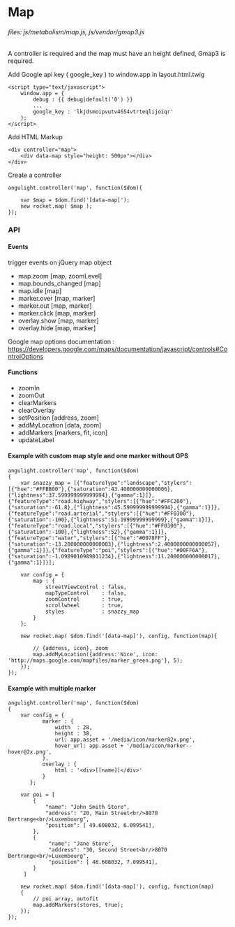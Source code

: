 # Map
   
###### files: js/metabolism/map.js, js/vendor/gmap3.js
    
A controller is required and the map must have an height defined, Gmap3 is required.

Add Google api key ( google_key ) to window.app in layout.html.twig

~~~
<script type="text/javascript">
    window.app = {
        debug : {{ debug|default('0') }}
        ...
        google_key : 'lkjdsmoipvutv4654vtrteqlijoiqr'
    };
</script>
~~~

Add HTML Markup

~~~
<div controller="map">
    <div data-map style="height: 500px"></div>
</div>
~~~

Create a controller

~~~
angulight.controller('map', function($dom){

    var $map = $dom.find('[data-map]');
    new rocket.map( $map );
});
~~~


### API

#### Events

trigger events on jQuery map object

- map.zoom [map, zoomLevel]
- map.bounds_changed [map]
- map.idle  [map]
- marker.over [map, marker]
- marker.out [map, marker]
- marker.click [map, marker]
- overlay.show [map, marker]
- overlay.hide [map, marker]

Google map options documentation : https://developers.google.com/maps/documentation/javascript/controls#ControlOptions


#### Functions

- zoomIn
- zoomOut
- clearMarkers
- clearOverlay
- setPosition [address, zoom]
- addMyLocation [data, zoom]
- addMarkers [markers, fit, icon]
- updateLabel


#### Example with custom map style and one marker without GPS

~~~
angulight.controller('map', function($dom)
{
    var snazzy_map = [{"featureType":"landscape","stylers":[{"hue":"#FFBB00"},{"saturation":43.400000000000006},{"lightness":37.599999999999994},{"gamma":1}]},{"featureType":"road.highway","stylers":[{"hue":"#FFC200"},{"saturation":-61.8},{"lightness":45.599999999999994},{"gamma":1}]},{"featureType":"road.arterial","stylers":[{"hue":"#FF0300"},{"saturation":-100},{"lightness":51.19999999999999},{"gamma":1}]},{"featureType":"road.local","stylers":[{"hue":"#FF0300"},{"saturation":-100},{"lightness":52},{"gamma":1}]},{"featureType":"water","stylers":[{"hue":"#0078FF"},{"saturation":-13.200000000000003},{"lightness":2.4000000000000057},{"gamma":1}]},{"featureType":"poi","stylers":[{"hue":"#00FF6A"},{"saturation":-1.0989010989011234},{"lightness":11.200000000000017},{"gamma":1}]}];

    var config = {
        map : {
            streetViewControl : false,
            mapTypeControl    : false,
            zoomControl       : true,
            scrollwheel       : true,
            styles            : snazzy_map
        }
    };

    new rocket.map( $dom.find('[data-map]'), config, function(map){

        // {address, icon}, zoom
        map.addMyLocation({address:'Nice', icon: 'http://maps.google.com/mapfiles/marker_green.png'}, 5);
    });
});
~~~

#### Example with multiple marker

~~~
angulight.controller('map', function($dom)
{
    var config = {
           marker : {
               width  : 28,
               height : 38,
               url: app.asset + '/media/icon/marker@2x.png',
               hover_url: app.asset + '/media/icon/marker--hover@2x.png',
           },
           overlay : {
               html : '<div>[[name]]</div>'
           }
       };
       
    var poi = [
        {
            "name": "John Smith Store",
            "address": "20, Main Street<br/>8070 Bertrange<br/>Luxembourg",
            "position": [ 49.608032, 6.099541],
        },
        {
             "name": "Jane Store",
             "address": "30, Second Street<br/>8070 Bertrange<br/>Luxembourg",
             "position": [ 46.608032, 7.099541],
        }
     ]  

    new rocket.map( $dom.find('[data-map]'), config, function(map)
    {
        // poi array, autofit
        map.addMarkers(stores, true);
    });
});
~~~
